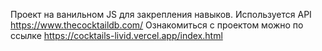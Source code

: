 Проект на ванильном JS для закрепления навыков.
Используется API https://www.thecocktaildb.com/
Ознакомиться с проектом можно по ссылке https://cocktails-livid.vercel.app/index.html
